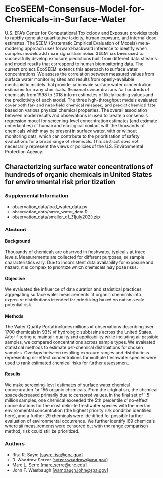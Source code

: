 # EcoSEEM-Consensus-Model-for-Chemicals-in-Surface-Water

U.S. EPA’s Center for Computational Toxicology and Exposure provides tools to rapidly generate quantitative toxicity, human exposure, and internal dose estimates. The SEEM (Systematic Empirical Evaluation of Models) meta-modeling approach uses forward-backward inference to identify when complex models add more signal than noise. SEEM has been used to successfully develop exposure predictions built from different data streams and model results that correspond to human biomonitoring data. The current project, EcoSEEM, extends this approach to surface water concentrations. We assess the correlation between measured values from surface water monitoring sites and results from openly-available mechanistic models that provide nationwide surface water concentration estimates for many chemicals. Seasonal concentrations for hundreds of chemicals from 1998 to 2018 inform estimates of likely loading values and the predictivity of each model. The three high-throughput models evaluated cover both far- and near-field chemical releases, and predict chemical fate based on various physical chemical properties. The overall association between model results and observations is used to create a consensus regression model for screening-level concentration estimates (and estimate uncertainties) of human and ecological contact with the thousands of chemicals which may be present in surface water, with or without monitoring data, which can contribute to the prioritization of safety evaluations for a broad range of chemicals. This abstract does not necessarily represent the views or policies of the U.S. Environmental Protection Agency. 
## Characterizing surface water concentrations of hundreds of organic chemicals in United States for environmental risk prioritization

### Supplemental Information

* observation_data/load_water_data.py
* observation_data/sayre_water_data.R
* observation_data/smaller_df_21july2020.zip

### Abstract

#### Background

Thousands of chemicals are observed in freshwater, typically at trace levels. Measurements are collected for different purposes, so sample characteristics vary. Due to inconsistent data availability for exposure and hazard, it is complex to prioritize which chemicals may pose risks. 

#### Objective

We evaluated the influence of data curation and statistical practices aggregating surface water measurements of organic chemicals into exposure distributions intended for prioritizing based on nation-scale potential risk.

#### Methods

The Water Quality Portal includes millions of observations describing over 1700 chemicals in 93% of hydrologic subbasins across the United States. After filtering to maintain quality and applicability while including all possible samples, we compared concentrations across sample types. We evaluated statistical methods to estimate per-chemical distributions for chosen samples. Overlaps between resulting exposure ranges and distributions representing no-effect concentrations for multiple freshwater species were used to rank estimated chemical risks for further assessment.

#### Results 

We make screening-level estimates of surface water chemical concentration for 186 organic chemicals. From the original set, the chemical space decreased primarily due to censored values. In the final set of 1.5 million samples, one chemical exceeded the 5th percentile of no-effect concentrations for the most delicate freshwater species with the median environmental concentration (the highest priority risk condition identified here), and a further 29 chemicals were identified for possible further evaluation of environmental occurrence. We further identify 169 chemicals where all measurements were censored but with the range comparison method, risk could still be prioritized.

### Authors

* Risa R. Sayre [sayre.risa@epa.gov]
* R. Woodrow Setzer [setzer.woodrow@epa.gov]
* Marc L. Serre [marc_serre@unc.edu]
* John F. Wambaugh [wambaugh.john@epa.gov] 
